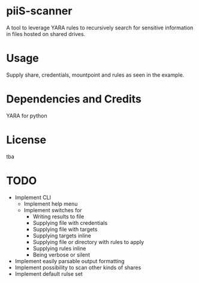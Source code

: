 # piiS-scanner
A tool to leverage YARA rules to recursively search for sensitive information in files hosted on shared drives.

# Usage
Supply share, credentials, mountpoint and rules as seen in the example.

# Dependencies and Credits
YARA for python

# License
tba

# TODO
* Implement CLI
  * Implement help menu
  * Implement switches for
    * Writing results to file
    * Supplying file with credentials
    * Supplying file with targets
    * Supplying targets inline
    * Supplying file or directory with rules to apply
    * Supplying rules inline
    * Being verbose or silent
* Implement easily parsable output formatting
* Implement possibility to scan other kinds of shares
* Implement default rulse set

